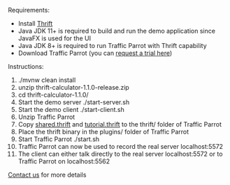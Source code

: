 Requirements:
* Install [Thrift](https://thrift.apache.org/docs/install/)
* Java JDK 11+ is required to build and run the demo application since JavaFX is used for the UI
* Java JDK 8+ is required to run Traffic Parrot with Thrift capability
* Download Traffic Parrot (you can [request a trial here](https://trafficparrot.com/trial.html?utm_source=thrift-calculator))

Instructions:
1. ./mvnw clean install
2. unzip thrift-calculator-1.1.0-release.zip
3. cd thrift-calculator-1.1.0/
4. Start the demo server ./start-server.sh
5. Start the demo client ./start-client.sh
6. Unzip Traffic Parrot
7. Copy [shared.thrift](src/main/thrift/shared.thrift) and [tutorial.thrift](src/main/thrift/tutorial.thrift) to the thrift/ folder of Traffic Parrot
8. Place the thrift binary in the plugins/ folder of Traffic Parrot
9. Start Traffic Parrot ./start.sh 
10. Traffic Parrot can now be used to record the real server localhost:5572
11. The client can either talk directly to the real server localhost:5572 or to Traffic Parrot on localhost:5562

[Contact us](https://trafficparrot.com/contact.html?utm_source=thrift-calculator) for more details
